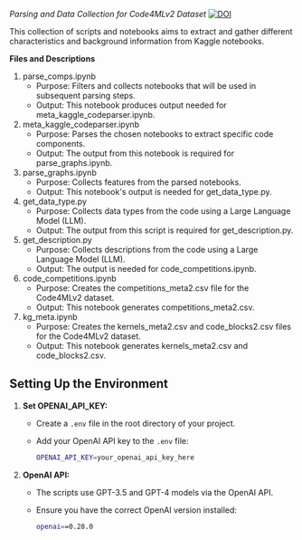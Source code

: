 *Parsing and Data Collection for Code4MLv2 Dataset*
[![DOI](https://zenodo.org/badge/829904747.svg)](https://zenodo.org/doi/10.5281/zenodo.12772256)


This collection of scripts and notebooks aims to extract and gather different characteristics and background information from Kaggle notebooks. 

**Files and Descriptions**
1. parse_comps.ipynb
    - Purpose: Filters and collects notebooks that will be used in subsequent parsing steps.
    - Output: This notebook produces output needed for meta_kaggle_codeparser.ipynb.
2. meta_kaggle_codeparser.ipynb
    - Purpose: Parses the chosen notebooks to extract specific code components.
    - Output: The output from this notebook is required for parse_graphs.ipynb.
3. parse_graphs.ipynb
    - Purpose: Collects features from the parsed notebooks.
    - Output: This notebook's output is needed for get_data_type.py.
4. get_data_type.py
    - Purpose: Collects data types from the code using a Large Language Model (LLM).
    - Output: The output from this script is required for get_description.py.
5. get_description.py
    - Purpose: Collects descriptions from the code using a Large Language Model (LLM).
    - Output: The output is needed for code_competitions.ipynb.
6. code_competitions.ipynb
    - Purpose: Creates the competitions_meta2.csv file for the Code4MLv2 dataset.
    - Output: This notebook generates competitions_meta2.csv.
7. kg_meta.ipynb
    - Purpose: Creates the kernels_meta2.csv and code_blocks2.csv files for the Code4MLv2 dataset.
    - Output: This notebook generates kernels_meta2.csv and code_blocks2.csv.

## Setting Up the Environment

1. **Set OPENAI_API_KEY:**
   - Create a `.env` file in the root directory of your project.
   - Add your OpenAI API key to the `.env` file:

     ```bash
     OPENAI_API_KEY=your_openai_api_key_here
     ```

2. **OpenAI API:**
   - The scripts use GPT-3.5 and GPT-4 models via the OpenAI API.
   - Ensure you have the correct OpenAI version installed:

     ```bash
     openai==0.28.0
     ```
